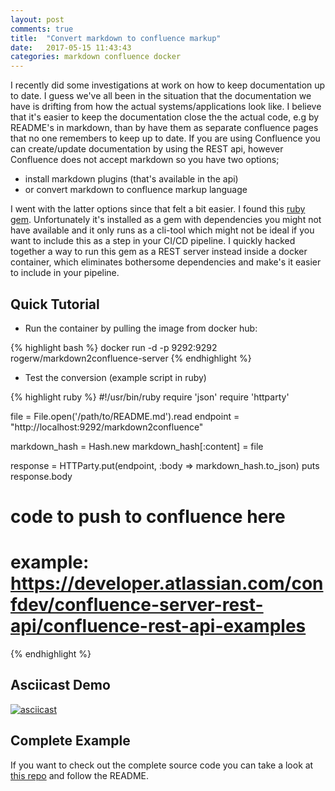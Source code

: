 ```yaml
---
layout: post
comments: true
title:  "Convert markdown to confluence markup"
date:   2017-05-15 11:43:43
categories: markdown confluence docker
---
```


I recently did some investigations at work on how to keep documentation up to date. I guess we've all been in the situation that the documentation we have is drifting from how the actual systems/applications look like. I believe that it's easier to keep the documentation close the the actual code, e.g by README's in markdown, than by have them as separate confluence pages that no one remembers to keep up to date. If you are using Confluence you can create/update documentation by using the REST api, however Confluence does not accept markdown so you have two options; 

<!-- more -->

* install markdown plugins (that's available in the api)
* or convert markdown to confluence markup language 

I went with the latter options since that felt a bit easier. I found this [ruby gem](https://github.com/jedi4ever/markdown2confluence). Unfortunately it's installed as a gem with dependencies you might not have available and it only runs as a cli-tool which might not be ideal if you want to include this as a step in your CI/CD pipeline. I quickly hacked together a way to run this gem as a REST server instead inside a docker container, which eliminates bothersome dependencies and make's it easier to include in your pipeline.

## Quick Tutorial

* Run the container by pulling the image from docker hub:

{% highlight bash %}
docker run -d -p 9292:9292 rogerw/markdown2confluence-server
{% endhighlight %}

* Test the conversion (example script in ruby)

{% highlight ruby %}
#!/usr/bin/ruby
require 'json'
require 'httparty'

file = File.open('/path/to/README.md').read
endpoint = "http://localhost:9292/markdown2confluence"

markdown_hash = Hash.new
markdown_hash[:content] = file

response = HTTParty.put(endpoint, :body => markdown_hash.to_json)
puts response.body

# code to push to confluence here
# example: https://developer.atlassian.com/confdev/confluence-server-rest-api/confluence-rest-api-examples
{% endhighlight %}


## Asciicast Demo
[![asciicast](https://asciinema.org/a/54i3clbggpayy28d0weeef572.png)](https://asciinema.org/a/54i3clbggpayy28d0weeef572)


## Complete Example
If you want to check out the complete source code you can take a look at [this repo](https://github.com/rogerwelin/markdown2confluence-server) and follow the README.
